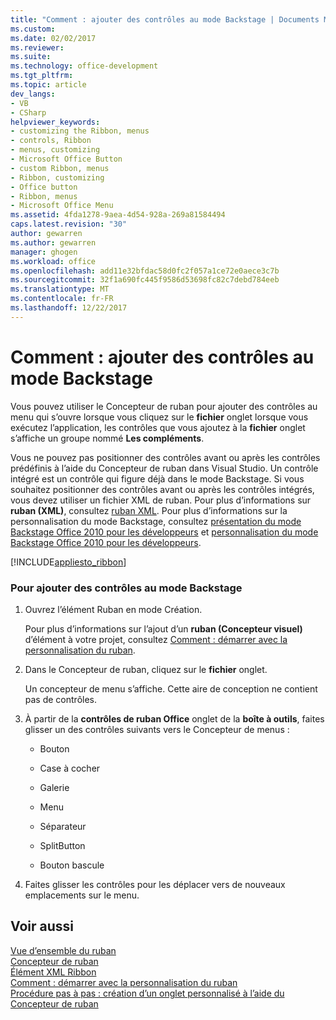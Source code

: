 ```yaml
---
title: "Comment : ajouter des contrôles au mode Backstage | Documents Microsoft"
ms.custom: 
ms.date: 02/02/2017
ms.reviewer: 
ms.suite: 
ms.technology: office-development
ms.tgt_pltfrm: 
ms.topic: article
dev_langs:
- VB
- CSharp
helpviewer_keywords:
- customizing the Ribbon, menus
- controls, Ribbon
- menus, customizing
- Microsoft Office Button
- custom Ribbon, menus
- Ribbon, customizing
- Office button
- Ribbon, menus
- Microsoft Office Menu
ms.assetid: 4fda1278-9aea-4d54-928a-269a81584494
caps.latest.revision: "30"
author: gewarren
ms.author: gewarren
manager: ghogen
ms.workload: office
ms.openlocfilehash: add11e32bfdac58d0fc2f057a1ce72e0aece3c7b
ms.sourcegitcommit: 32f1a690fc445f9586d53698fc82c7debd784eeb
ms.translationtype: MT
ms.contentlocale: fr-FR
ms.lasthandoff: 12/22/2017
---
```

# <a name="how-to-add-controls-to-the-backstage-view"></a>Comment : ajouter des contrôles au mode Backstage
  Vous pouvez utiliser le Concepteur de ruban pour ajouter des contrôles au menu qui s’ouvre lorsque vous cliquez sur le **fichier** onglet lorsque vous exécutez l’application, les contrôles que vous ajoutez à la **fichier** onglet s’affiche un groupe nommé  **Les compléments**.  
  
 Vous ne pouvez pas positionner des contrôles avant ou après les contrôles prédéfinis à l’aide du Concepteur de ruban dans Visual Studio. Un contrôle intégré est un contrôle qui figure déjà dans le mode Backstage. Si vous souhaitez positionner des contrôles avant ou après les contrôles intégrés, vous devez utiliser un fichier XML de ruban. Pour plus d’informations sur **ruban (XML)**, consultez [ruban XML](../vsto/ribbon-xml.md). Pour plus d’informations sur la personnalisation du mode Backstage, consultez [présentation du mode Backstage Office 2010 pour les développeurs](http://go.microsoft.com/fwlink/?LinkId=182189) et [personnalisation du mode Backstage Office 2010 pour les développeurs](http://go.microsoft.com/fwlink/?LinkId=182188).  
  
 [!INCLUDE[appliesto_ribbon](../vsto/includes/appliesto-ribbon-md.md)]  
  
### <a name="to-add-controls-to-backstage-view"></a>Pour ajouter des contrôles au mode Backstage  
  
1.  Ouvrez l’élément Ruban en mode Création.  
  
     Pour plus d’informations sur l’ajout d’un **ruban (Concepteur visuel)** d’élément à votre projet, consultez [Comment : démarrer avec la personnalisation du ruban](../vsto/how-to-get-started-customizing-the-ribbon.md).  
  
2.  Dans le Concepteur de ruban, cliquez sur le **fichier** onglet.  
  
     Un concepteur de menu s’affiche. Cette aire de conception ne contient pas de contrôles.  
  
3.  À partir de la **contrôles de ruban Office** onglet de la **boîte à outils**, faites glisser un des contrôles suivants vers le Concepteur de menus :  
  
    -   Bouton  
  
    -   Case à cocher  
  
    -   Galerie  
  
    -   Menu  
  
    -   Séparateur  
  
    -   SplitButton  
  
    -   Bouton bascule  
  
4.  Faites glisser les contrôles pour les déplacer vers de nouveaux emplacements sur le menu.  
  
## <a name="see-also"></a>Voir aussi  
 [Vue d’ensemble du ruban](../vsto/ribbon-overview.md)   
 [Concepteur de ruban](../vsto/ribbon-designer.md)   
 [Élément XML Ribbon](../vsto/ribbon-xml.md)   
 [Comment : démarrer avec la personnalisation du ruban](../vsto/how-to-get-started-customizing-the-ribbon.md)   
 [Procédure pas à pas : création d’un onglet personnalisé à l’aide du Concepteur de ruban](../vsto/walkthrough-creating-a-custom-tab-by-using-the-ribbon-designer.md)  
  
  